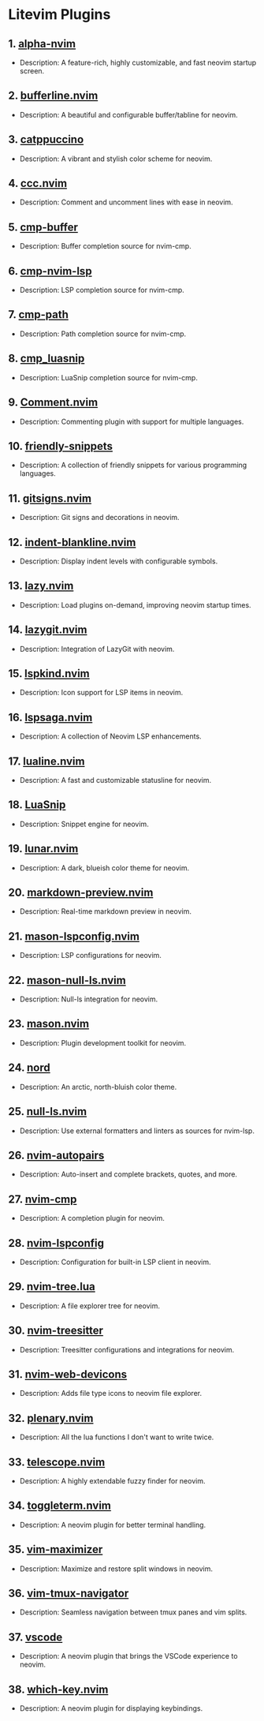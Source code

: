 # Litevim Plugins

## 1. [alpha-nvim](https://github.com/goolord/alpha-nvim)
   - Description: A feature-rich, highly customizable, and fast neovim startup screen.

## 2. [bufferline.nvim](https://github.com/akinsho/bufferline.nvim)
   - Description: A beautiful and configurable buffer/tabline for neovim.

## 3. [catppuccino](https://github.com/catppuccin/nvim)
   - Description: A vibrant and stylish color scheme for neovim.

## 4. [ccc.nvim](https://github.com/uga-rosa/ccc.nvim)
   - Description: Comment and uncomment lines with ease in neovim.

## 5. [cmp-buffer](https://github.com/hrsh7th/cmp-buffer)
   - Description: Buffer completion source for nvim-cmp.

## 6. [cmp-nvim-lsp](https://github.com/hrsh7th/cmp-nvim-lsp)
   - Description: LSP completion source for nvim-cmp.

## 7. [cmp-path](https://github.com/hrsh7th/cmp-path)
   - Description: Path completion source for nvim-cmp.

## 8. [cmp_luasnip](https://github.com/hrsh7th/cmp_luasnip)
   - Description: LuaSnip completion source for nvim-cmp.

## 9. [Comment.nvim](https://github.com/numToStr/Comment.nvim)
   - Description: Commenting plugin with support for multiple languages.

## 10. [friendly-snippets](https://github.com/rafamadriz/friendly-snippets)
   - Description: A collection of friendly snippets for various programming languages.

## 11. [gitsigns.nvim](https://github.com/lewis6991/gitsigns.nvim)
   - Description: Git signs and decorations in neovim.

## 12. [indent-blankline.nvim](https://github.com/lukas-reineke/indent-blankline.nvim)
   - Description: Display indent levels with configurable symbols.

## 13. [lazy.nvim](https://github.com/folke/lazy.nvim)
   - Description: Load plugins on-demand, improving neovim startup times.

## 14. [lazygit.nvim](https://github.com/kdheepak/lazygit.nvim)
   - Description: Integration of LazyGit with neovim.

## 15. [lspkind.nvim](https://github.com/onsails/lspkind-nvim)
   - Description: Icon support for LSP items in neovim.

## 16. [lspsaga.nvim](https://github.com/glepnir/lspsaga.nvim)
   - Description: A collection of Neovim LSP enhancements.

## 17. [lualine.nvim](https://github.com/nvim-lualine/lualine.nvim)
   - Description: A fast and customizable statusline for neovim.

## 18. [LuaSnip](https://github.com/L3MON4D3/LuaSnip)
   - Description: Snippet engine for neovim.

## 19. [lunar.nvim](https://github.com/LunarVim/Lunar.nvim)
   - Description: A dark, blueish color theme for neovim.

## 20. [markdown-preview.nvim](https://github.com/iamcco/markdown-preview.nvim)
   - Description: Real-time markdown preview in neovim.

## 21. [mason-lspconfig.nvim](https://github.com/williamboman/mason-lspconfig.nvim)
   - Description: LSP configurations for neovim.

## 22. [mason-null-ls.nvim](https://github.com/jayp0521/mason-null-ls.nvim)
   - Description: Null-ls integration for neovim.

## 23. [mason.nvim](https://github.com/williamboman/mason.nvim)
   - Description: Plugin development toolkit for neovim.

## 24. [nord](https://github.com/arcticicestudio/nord-vim)
   - Description: An arctic, north-bluish color theme.

## 25. [null-ls.nvim](https://github.com/jose-elias-alvarez/null-ls.nvim)
   - Description: Use external formatters and linters as sources for nvim-lsp.

## 26. [nvim-autopairs](https://github.com/windwp/nvim-autopairs)
   - Description: Auto-insert and complete brackets, quotes, and more.

## 27. [nvim-cmp](https://github.com/hrsh7th/nvim-cmp)
   - Description: A completion plugin for neovim.

## 28. [nvim-lspconfig](https://github.com/neovim/nvim-lspconfig)
   - Description: Configuration for built-in LSP client in neovim.

## 29. [nvim-tree.lua](https://github.com/nvim-tree/nvim-tree.lua)
   - Description: A file explorer tree for neovim.

## 30. [nvim-treesitter](https://github.com/nvim-treesitter/nvim-treesitter)
   - Description: Treesitter configurations and integrations for neovim.

## 31. [nvim-web-devicons](https://github.com/nvim-tree/nvim-web-devicons)
   - Description: Adds file type icons to neovim file explorer.

## 32. [plenary.nvim](https://github.com/nvim-lua/plenary.nvim)
   - Description: All the lua functions I don't want to write twice.

## 33. [telescope.nvim](https://github.com/nvim-telescope/telescope.nvim)
   - Description: A highly extendable fuzzy finder for neovim.

## 34. [toggleterm.nvim](https://github.com/akinsho/toggleterm.nvim)
   - Description: A neovim plugin for better terminal handling.

## 35. [vim-maximizer](https://github.com/szw/vim-maximizer)
   - Description: Maximize and restore split windows in neovim.

## 36. [vim-tmux-navigator](https://github.com/christoomey/vim-tmux-navigator)
   - Description: Seamless navigation between tmux panes and vim splits.

## 37. [vscode](https://github.com/Mofiqul/vscode.nvim)
   - Description: A neovim plugin that brings the VSCode experience to neovim.

## 38. [which-key.nvim](https://github.com/folke/which-key.nvim)
   - Description: A neovim plugin for displaying keybindings.
